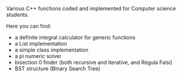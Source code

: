 ﻿Various C++ functions coded and implemented for Computer science students.

Here you can find:
-  a definite integral calculator for generic functions
- a List implementation
- a simple class implementation
- a pi numeric solver
- bisection 0 finder (both recursive and iterative, and Regula Falsi)
- BST structure (Binary Search Tree)
